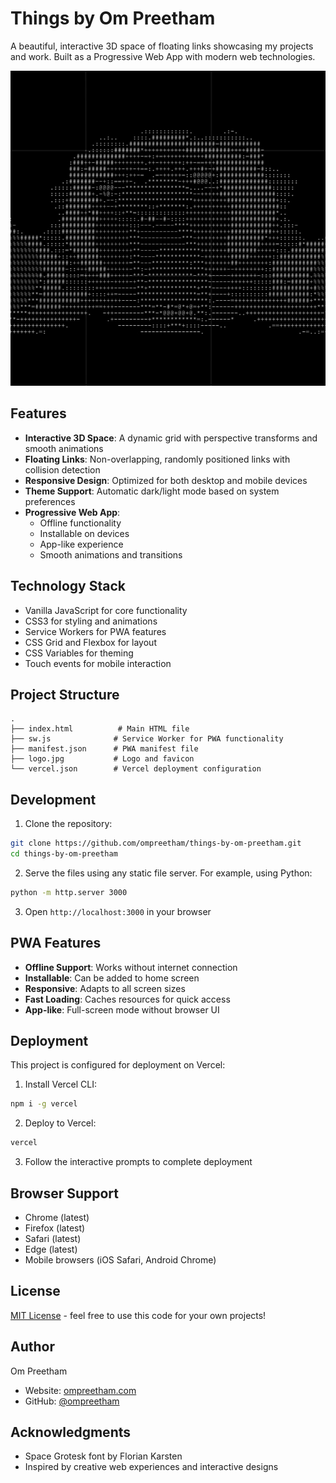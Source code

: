 # Things by Om Preetham

A beautiful, interactive 3D space of floating links showcasing my projects and work. Built as a Progressive Web App with modern web technologies.

![Preview](logo.jpg)

## Features

- **Interactive 3D Space**: A dynamic grid with perspective transforms and smooth animations
- **Floating Links**: Non-overlapping, randomly positioned links with collision detection
- **Responsive Design**: Optimized for both desktop and mobile devices
- **Theme Support**: Automatic dark/light mode based on system preferences
- **Progressive Web App**: 
  - Offline functionality
  - Installable on devices
  - App-like experience
  - Smooth animations and transitions

## Technology Stack

- Vanilla JavaScript for core functionality
- CSS3 for styling and animations
- Service Workers for PWA features
- CSS Grid and Flexbox for layout
- CSS Variables for theming
- Touch events for mobile interaction

## Project Structure

```
.
├── index.html          # Main HTML file
├── sw.js              # Service Worker for PWA functionality
├── manifest.json      # PWA manifest file
├── logo.jpg           # Logo and favicon
└── vercel.json        # Vercel deployment configuration
```

## Development

1. Clone the repository:
```bash
git clone https://github.com/ompreetham/things-by-om-preetham.git
cd things-by-om-preetham
```

2. Serve the files using any static file server. For example, using Python:
```bash
python -m http.server 3000
```

3. Open `http://localhost:3000` in your browser

## PWA Features

- **Offline Support**: Works without internet connection
- **Installable**: Can be added to home screen
- **Responsive**: Adapts to all screen sizes
- **Fast Loading**: Caches resources for quick access
- **App-like**: Full-screen mode without browser UI

## Deployment

This project is configured for deployment on Vercel:

1. Install Vercel CLI:
```bash
npm i -g vercel
```

2. Deploy to Vercel:
```bash
vercel
```

3. Follow the interactive prompts to complete deployment

## Browser Support

- Chrome (latest)
- Firefox (latest)
- Safari (latest)
- Edge (latest)
- Mobile browsers (iOS Safari, Android Chrome)

## License

[MIT License](LICENSE) - feel free to use this code for your own projects!

## Author

Om Preetham
- Website: [ompreetham.com](https://ompreetham.com)
- GitHub: [@ompreetham](https://github.com/ompreetham)

## Acknowledgments

- Space Grotesk font by Florian Karsten
- Inspired by creative web experiences and interactive designs 